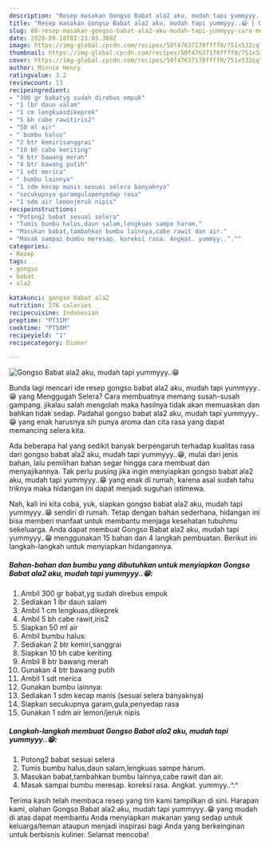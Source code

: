 ```yaml
---
description: "Resep masakan Gongso Babat ala2 aku, mudah tapi yummyyy..😁 | Cara Mengolah Gongso Babat ala2 aku, mudah tapi yummyyy..😁 Yang Lezat Sekali"
title: "Resep masakan Gongso Babat ala2 aku, mudah tapi yummyyy..😁 | Cara Mengolah Gongso Babat ala2 aku, mudah tapi yummyyy..😁 Yang Lezat Sekali"
slug: 88-resep-masakan-gongso-babat-ala2-aku-mudah-tapi-yummyyy-cara-mengolah-gongso-babat-ala2-aku-mudah-tapi-yummyyy-yang-lezat-sekali
date: 2020-09-18T02:23:03.389Z
image: https://img-global.cpcdn.com/recipes/50f47637170ffff0/751x532cq70/gongso-babat-ala2-aku-mudah-tapi-yummyyy😁-foto-resep-utama.jpg
thumbnail: https://img-global.cpcdn.com/recipes/50f47637170ffff0/751x532cq70/gongso-babat-ala2-aku-mudah-tapi-yummyyy😁-foto-resep-utama.jpg
cover: https://img-global.cpcdn.com/recipes/50f47637170ffff0/751x532cq70/gongso-babat-ala2-aku-mudah-tapi-yummyyy😁-foto-resep-utama.jpg
author: Minnie Henry
ratingvalue: 3.2
reviewcount: 13
recipeingredient:
- "300 gr babatyg sudah direbus empuk"
- "1 lbr daun salam"
- "1 cm lengkuasdikeprek"
- "5 bh cabe rawitiris2"
- "50 ml air"
- " bumbu halus"
- "2 btr kemirisanggrai"
- "10 bh cabe keriting"
- "8 btr bawang merah"
- "4 btr bawang putih"
- "1 sdt merica"
- " bumbu lainnya"
- "1 sdm kecap manis sesuai selera banyaknya"
- "secukupnya garamgulapenyedap rasa"
- "1 sdm air lemonjeruk nipis"
recipeinstructions:
- "Potong2 babat sesuai selera"
- "Tumis bumbu halus,daun salam,lengkuas sampe harum."
- "Masukan babat,tambahkan bumbu lainnya,cabe rawit dan air."
- "Masak sampai bumbu meresap. koreksi rasa. Angkat. yummyy..^.^"
categories:
- Resep
tags:
- gongso
- babat
- ala2

katakunci: gongso babat ala2 
nutrition: 276 calories
recipecuisine: Indonesian
preptime: "PT31M"
cooktime: "PT50M"
recipeyield: "1"
recipecategory: Dinner

---
```



![Gongso Babat ala2 aku, mudah tapi yummyyy..😁](https://img-global.cpcdn.com/recipes/50f47637170ffff0/751x532cq70/gongso-babat-ala2-aku-mudah-tapi-yummyyy😁-foto-resep-utama.jpg)

Bunda lagi mencari ide resep gongso babat ala2 aku, mudah tapi yummyyy..😁 yang Menggugah Selera? Cara membuatnya memang susah-susah gampang. jikalau salah mengolah maka hasilnya tidak akan memuaskan dan bahkan tidak sedap. Padahal gongso babat ala2 aku, mudah tapi yummyyy..😁 yang enak harusnya sih punya aroma dan cita rasa yang dapat memancing selera kita.



Ada beberapa hal yang sedikit banyak berpengaruh terhadap kualitas rasa dari gongso babat ala2 aku, mudah tapi yummyyy..😁, mulai dari jenis bahan, lalu pemilihan bahan segar hingga cara membuat dan menyajikannya. Tak perlu pusing jika ingin menyiapkan gongso babat ala2 aku, mudah tapi yummyyy..😁 yang enak di rumah, karena asal sudah tahu triknya maka hidangan ini dapat menjadi suguhan istimewa.


Nah, kali ini kita coba, yuk, siapkan gongso babat ala2 aku, mudah tapi yummyyy..😁 sendiri di rumah. Tetap dengan bahan sederhana, hidangan ini bisa memberi manfaat untuk membantu menjaga kesehatan tubuhmu sekeluarga. Anda dapat membuat Gongso Babat ala2 aku, mudah tapi yummyyy..😁 menggunakan 15 bahan dan 4 langkah pembuatan. Berikut ini langkah-langkah untuk menyiapkan hidangannya.

<!--inarticleads1-->

##### Bahan-bahan dan bumbu yang dibutuhkan untuk menyiapkan Gongso Babat ala2 aku, mudah tapi yummyyy..😁:

1. Ambil 300 gr babat,yg sudah direbus empuk
1. Sediakan 1 lbr daun salam
1. Ambil 1 cm lengkuas,dikeprek
1. Ambil 5 bh cabe rawit,iris2
1. Siapkan 50 ml air
1. Ambil  bumbu halus:
1. Sediakan 2 btr kemiri,sanggrai
1. Siapkan 10 bh cabe keriting
1. Ambil 8 btr bawang merah
1. Gunakan 4 btr bawang putih
1. Ambil 1 sdt merica
1. Gunakan  bumbu lainnya:
1. Sediakan 1 sdm kecap manis (sesuai selera banyaknya)
1. Siapkan secukupnya garam,gula,penyedap rasa
1. Gunakan 1 sdm air lemon/jeruk nipis




<!--inarticleads2-->

##### Langkah-langkah membuat Gongso Babat ala2 aku, mudah tapi yummyyy..😁:

1. Potong2 babat sesuai selera
1. Tumis bumbu halus,daun salam,lengkuas sampe harum.
1. Masukan babat,tambahkan bumbu lainnya,cabe rawit dan air.
1. Masak sampai bumbu meresap. koreksi rasa. Angkat. yummyy..^.^




Terima kasih telah membaca resep yang tim kami tampilkan di sini. Harapan kami, olahan Gongso Babat ala2 aku, mudah tapi yummyyy..😁 yang mudah di atas dapat membantu Anda menyiapkan makanan yang sedap untuk keluarga/teman ataupun menjadi inspirasi bagi Anda yang berkeinginan untuk berbisnis kuliner. Selamat mencoba!
